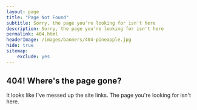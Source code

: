 ```yaml
---
layout: page
title: "Page Not Found"
subtitle: Sorry, the page you're looking for isn't here
description: Sorry, the page you're looking for isn't here
permalink: 404.html
headerImage: /images/banners/404-pineapple.jpg
hide: true
sitemap:
    exclude: yes
---
```


## 404! Where's the page gone?

It looks like I've messed up the site links. The page you're looking for isn't here.
